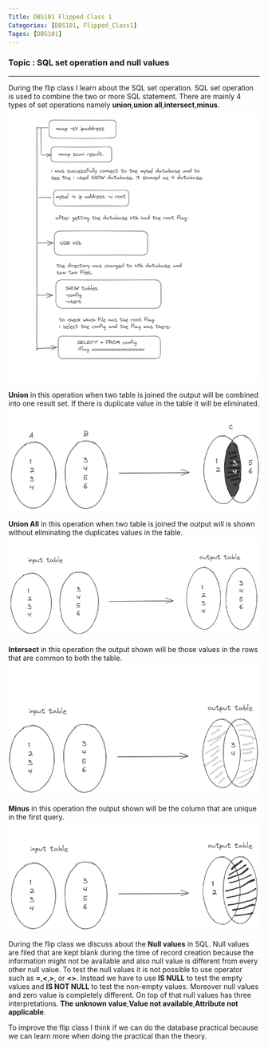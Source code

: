 ```yaml
---
Title: DBS101 Flipped Class 1
Categories: [DBS101, Flipped_Class1]
Tages: [DBS101]
---
```


### Topic : SQL set operation and null values
---
During the flip class I learn about the SQL set operation. SQL set operation is used to combine the two or more SQL statement. There are mainly 4 types of set operations namely **union**,**union all**,**intersect**,**minus**.
![alt text](sql.png)

**Union** in this operation when two table is joined the output will be combined into one result set. If there is duplicate value in the table it will be eliminated.
![alt text](union.png)

**Union All** in this operation when two table is joined the output will is shown without eliminating the duplicates values in the table.
![alt text](unionall.png)

**Intersect** in this operation the output shown will be those values in the rows that are common to both the table.
![alt text](intersect.png)

**Minus** in this operation the output shown will be the column that are unique in the first query.
![alt text](minus.png)

During the flip class we discuss about the **Null values** in SQL. Null values are filed that are kept blank during the time of record creation because the information might not be available and also null value is different from every other null value. To test the null values it is not possible to use operator such as **=**,**<**,**>**, or **<>**. Instead we have to use **IS NULL** to test the empty values and **IS NOT NULL** to test the non-empty values. Moreover null values and zero value is completely different. On top of that null values has three interpretations. **The unknown value**,**Value not available**,**Attribute not applicable**.

To improve the flip class I think if we can do the database practical because we can learn more when doing the practical than the theory.
